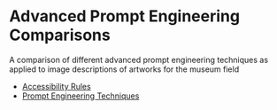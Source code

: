# Advanced Prompt Engineering Comparisons
 A comparison of different advanced prompt engineering techniques as applied to image descriptions of artworks for the museum field

- [Accessibility Rules](accessibility/accessibility_rules.md)
- [Prompt Engineering Techniques](prompts/techniques.md)